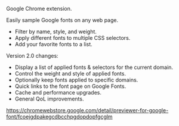 Google Chrome extension.

Easily sample Google fonts on any web page.

- Filter by name, style, and weight.
- Apply different fonts to multiple CSS selectors.
- Add your favorite fonts to a list.

Version 2.0 changes:
- Display a list of applied fonts & selectors for the current domain.
- Control the weight and style of applied fonts.
- Optionally keep fonts applied to specific domains.
- Quick links to the font page on Google Fonts.
- Cache and performance upgrades.
- General QoL improvements.

https://chromewebstore.google.com/detail/previewer-for-google-font/fcoejgdpakegcdbcchpgdopdopfgcglm
